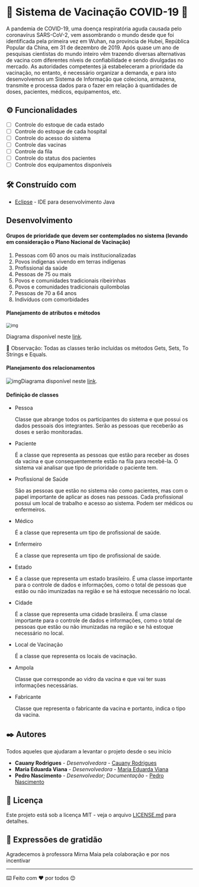 # :syringe: Sistema de Vacinação COVID-19 🦠

A pandemia de COVID-19, uma doença respiratória aguda causada pelo coronavírus SARS-CoV-2, vem assombrando o mundo desde que foi identificada pela primeira vez em Wuhan, na província de Hubei, República Popular da China, em 31 de dezembro de 2019. Após quase um ano de pesquisas cientistas do mundo inteiro vêm trazendo diversas alternativas de vacina com diferentes níveis de confiabilidade e sendo divulgadas no mercado. As autoridades competentes já estabeleceram a prioridade da vacinação, no entanto, é necessário organizar a demanda, e para isto desenvolvemos um Sistema de Informação que coleciona, armazena, transmite e processa dados para o fazer em relação à quantidades de doses, pacientes, médicos, equipamentos, etc.

## ⚙️ Funcionalidades

- [ ] Controle do estoque de cada estado
- [ ] Controle do estoque de cada hospital
- [ ] Controle do acesso do sistema
- [ ] Controle das vacinas
- [ ] Controle da fila
- [ ] Controle do status dos pacientes
- [ ] Controle dos equipamentos disponíveis

## 🛠️ Construído com

- [Eclipse](https://www.eclipse.org/) - IDE para desenvolvimento Java

## Desenvolvimento

#### Grupos de prioridade que devem ser contemplados no sistema (levando em consideração o Plano Nacional de Vacinação)

1. Pessoas com 60 anos ou mais institucionalizadas
2. Povos indígenas vivendo em terras indígenas
3. Profissional da saúde
4. Pessoas de 75 ou mais
5. Povos e comunidades tradicionais ribeirinhas
6. Povos e comunidades tradicionais quilombolas
7. Pessoas de 70 a 64 anos
8. Indivíduos com comorbidades

#### Planejamento de atributos e métodos

<img src="https://lh5.googleusercontent.com/oNWfDhV6pnXP5Lc-1xbOxOOItxFs3xqe-ElFOgZ1fQxkczp2BhBEGL4AtSYGogfgYSoQ27hVLxoIPChbuZbl6x3K0bxCsEXAgvIPqGgey1Ps6e7I1Sgo36SHFBHXYDvQHfoYGwDb" alt="img" style="zoom: 80%;" />

Diagrama disponível neste [link](https://online.visual-paradigm.com/share.jsp?id=313237383639362d32).

:mag_right: Observação: Todas as classes terão incluídas os métodos Gets, Sets, To Strings e Equals.

#### Planejamento dos relacionamentos

![img](https://lh4.googleusercontent.com/ScQ8JtHLDqvczYQKn7Q6BJFeMkywh7Qd9Sv0R_9_I9QFo-jkdd_lunNP0CjdgI5Dr46ffCVFz6VxX9wanLhPMh7IH1erOpwbFsP2zz_j107_STjN_OGRhsKCRJGB9AJTBb7uvOqE)Diagrama disponível neste [link](https://online.visual-paradigm.com/share.jsp?id=313237383639362d32).

#### Definição de classes

- Pessoa

  Classe que abrange todos os participantes do sistema e que possui os dados pessoais dos integrantes. Serão as pessoas que receberão as doses e serão monitoradas.

- Paciente

  É a classe que representa as pessoas que estão para receber as doses da vacina e que consequentemente estão na fila para recebê-la. O sistema vai analisar que tipo de prioridade o paciente tem.

- Profissional de Saúde

  São as pessoas que estão no sistema não como pacientes, mas com o papel importante de aplicar as doses nas pessoas. Cada profissional possui um local de trabalho e acesso ao sistema. Podem ser médicos ou enfermeiros.

- Médico

  É a classe que representa um tipo de profissional de saúde.

- Enfermeiro

  É a classe que representa um tipo de profissional de saúde.

- Estado
- É a classe que representa um estado brasileiro. É uma classe importante para o controle de dados e informações, como o total de pessoas que estão ou não imunizadas na região e se há estoque necessário no local.

- Cidade

  É a classe que representa uma cidade brasileira. É uma classe importante para o controle de dados e informações, como o total de pessoas que estão ou não imunizadas na região e se há estoque necessário no local.

- Local de Vacinação

  É a classe que representa os locais de vacinação.

- Ampola

  Classe que corresponde ao vidro da vacina e que vai ter suas informações necessárias.

- Fabricante

  Classe que representa o fabricante da vacina e portanto, indica o tipo da vacina.

## ✒️ Autores

Todos aqueles que ajudaram a levantar o projeto desde o seu início

- **Cauany Rodrigues** - *Desenvolvedora* - [Cauany Rodrigues](https://github.com/CauanyRodrigues01)
- **Maria Eduarda Viana** - *Desenvolvedora* - [Maria Eduarda Viana]()
- **Pedro Nascimento** - *Desenvolvedor; Documentação* - [Pedro Nascimento](https://github.com/m1thrandirr)

## 📄 Licença

Este projeto está sob a licença MIT - veja o arquivo [LICENSE.md](https://github.com/CauanyRodrigues01/Sistema-de-vacinacao-COVID-19/blob/main/LICENSE) para detalhes.

## 🎁 Expressões de gratidão

Agradecemos à professora Mirna Maia pela colaboração e por nos incentivar

------

⌨️  Feito com ❤️ por todos 😊



